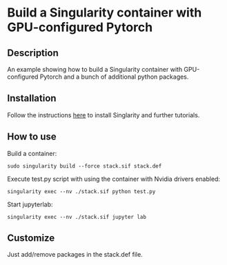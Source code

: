 # Build a Singularity container with GPU-configured Pytorch

## Description
An example showing how to build a Singularity container with GPU-configured Pytorch and a bunch of additional python packages.

## Installation

Follow the instructions [here](https://singularity-tutorial.github.io/) to install Singlarity and further tutorials.

## How to use

Build a container:

```
sudo singularity build --force stack.sif stack.def
```

Execute test.py script with using the container with Nvidia drivers enabled:

```
singularity exec --nv ./stack.sif python test.py
```

Start jupyterlab:

```
singularity exec --nv ./stack.sif jupyter lab
```

## Customize

Just add/remove packages in the stack.def file.

